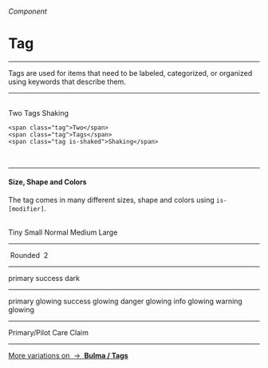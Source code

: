 <h6 class="is-uppercase has-text-grey has-text-weight-medium is-size-6 is-size-7-mobile">Component</h6>
<h1 class="title is-family-secondary is-size-2-mobile">Tag</h1>
<hr class="is-visible is-size-4">
<p class="subtitle is-family-secondary has-text-dark">
    <span class="has-text-weight-semibold">Tags</span> are used for items that need to be labeled, categorized, or organized using keywords that describe them.
</p>
<hr class="is-visible is-size-4"><br>

<div class="box is-well is-medium is-marginless is-radiusless-b">
    <span class="tag">Two</span>
    <span class="tag">Tags</span>
    <span class="tag is-shaked">Shaking</span>
</div>

    <span class="tag">Two</span>
    <span class="tag">Tags</span>
    <span class="tag is-shaked">Shaking</span>
<br>


<hr class="is-visible is-size-1">

<h4 class="title is-family-primary"><strong>Size, Shape and Colors</strong></h4>

The tag comes in many different sizes, shape and colors using `is-[modifier]`.

<br>

<div class="box is-well is-large">
    <span class="tag is-tiny">Tiny</span>
    <span class="tag is-small">Small</span>
    <span class="tag">Normal</span>
    <span class="tag is-medium">Medium</span>
    <span class="tag is-large">Large</span>
    <hr class="is-smaller">
    <span class="tag is-rounded">&nbsp;Rounded&nbsp;</span>
    <span class="tag is-rounded is-danger has-text-weight-semibold">2</span>
    <hr class="is-smaller">
    <span class="tag is-primary">primary</span>
    <span class="tag is-success">success</span>
    <span class="tag is-dark">dark</span>
    <hr>
    <span class="tag is-primary is-glowing">primary glowing</span>
    <span class="tag is-success is-glowing">success glowing</span>
    <span class="tag is-danger is-glowing">danger glowing</span>
    <span class="tag is-info is-glowing">info glowing</span>
    <span class="tag is-warning is-glowing">warning glowing</span>
    <hr>
    <span class="tag is-small is-primary is-glowing">Primary/Pilot</span>
    <span class="tag is-small is-care">Care</span>
    <span class="tag is-small is-claim">Claim</span>
</div>

<hr>

<a href="http://bulma.io/documentation/elements/tag/" target="blank" class="message is-info is-block">
    More variations on &nbsp;→&nbsp; <strong>Bulma / Tags</strong></a>
</a>
